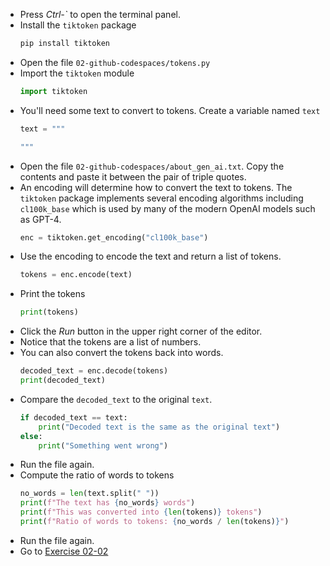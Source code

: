 * Press *Ctrl-`* to open the terminal panel.
* Install the `tiktoken` package
    ```bash
    pip install tiktoken
    ```
* Open the file `02-github-codespaces/tokens.py`
* Import the `tiktoken` module
    ```python
    import tiktoken
    ```
*  You'll need some text to convert to tokens.  Create a variable named `text`
    ```python
    text = """
    
    """
    ```
* Open the file `02-github-codespaces/about_gen_ai.txt`.  Copy the contents and paste it between the pair of triple quotes.
* An encoding will determine how to convert the text to tokens. The `tiktoken` package implements several encoding algorithms including  `cl100k_base` which is used by many of the modern OpenAI models such as GPT-4.
    ```python
    enc = tiktoken.get_encoding("cl100k_base")
    ```
* Use the encoding to encode the text and return a list of tokens.
    ```python
    tokens = enc.encode(text)
    ```
* Print the tokens
    ```python
    print(tokens)
    ```
*  Click the *Run* button in the upper right corner of the editor.
*  Notice that the tokens are a list of numbers.
*  You can also convert the tokens back into words.
    ```python
    decoded_text = enc.decode(tokens)
    print(decoded_text)
    ```
*  Compare the `decoded_text` to the original `text`.
    ```python
    if decoded_text == text:
        print("Decoded text is the same as the original text")
    else:
        print("Something went wrong")
    ```
* Run the file again.
* Compute the ratio of words to tokens
    ```python
    no_words = len(text.split(" "))
    print(f"The text has {no_words} words")
    print(f"This was converted into {len(tokens)} tokens")
    print(f"Ratio of words to tokens: {no_words / len(tokens)}")
    ```
* Run the file again.
* Go to [Exercise 02-02](https://github.com)